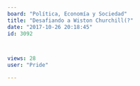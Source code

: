 ```yaml
---
board: "Política, Economía y Sociedad"
title: "Desafiando a Wiston Churchill(?"
date: "2017-10-26 20:18:45"
id: 3092



views: 28
user: "Pride"

---
```

